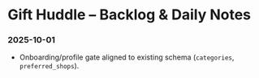 # Gift Huddle – Backlog & Daily Notes

### 2025-10-01

- Onboarding/profile gate aligned to existing schema (`categories`, `preferred_shops`).
